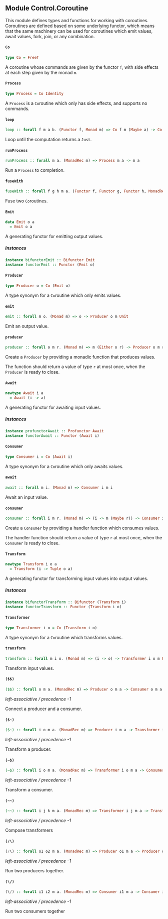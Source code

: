 ## Module Control.Coroutine

This module defines types and functions for working with coroutines.
Coroutines are defined based on some underlying functor, which means that
the same machinery can be used for coroutines which emit values, await values,
fork, join, or any combination.

#### `Co`

``` purescript
type Co = FreeT
```

A coroutine whose commands are given by the functor `f`, with side effects
at each step given by the monad `m`.

#### `Process`

``` purescript
type Process = Co Identity
```

A `Process` is a `Co`routine which only has side effects, and supports no commands.

#### `loop`

``` purescript
loop :: forall f m a b. (Functor f, Monad m) => Co f m (Maybe a) -> Co f m a
```

Loop until the computation returns a `Just`.

#### `runProcess`

``` purescript
runProcess :: forall m a. (MonadRec m) => Process m a -> m a
```

Run a `Process` to completion.

#### `fuseWith`

``` purescript
fuseWith :: forall f g h m a. (Functor f, Functor g, Functor h, MonadRec m) => (forall a b c. (a -> b -> c) -> f a -> g b -> h c) -> Co f m a -> Co g m a -> Co h m a
```

Fuse two `Co`routines.

#### `Emit`

``` purescript
data Emit o a
  = Emit o a
```

A generating functor for emitting output values.

##### Instances
``` purescript
instance bifunctorEmit :: Bifunctor Emit
instance functorEmit :: Functor (Emit o)
```

#### `Producer`

``` purescript
type Producer o = Co (Emit o)
```

A type synonym for a `Co`routine which only emits values.

#### `emit`

``` purescript
emit :: forall m o. (Monad m) => o -> Producer o m Unit
```

Emit an output value.

#### `producer`

``` purescript
producer :: forall o m r. (Monad m) => m (Either o r) -> Producer o m r
```

Create a `Producer` by providing a monadic function that produces values.

The function should return a value of type `r` at most once, when the
`Producer` is ready to close.

#### `Await`

``` purescript
newtype Await i a
  = Await (i -> a)
```

A generating functor for awaiting input values.

##### Instances
``` purescript
instance profunctorAwait :: Profunctor Await
instance functorAwait :: Functor (Await i)
```

#### `Consumer`

``` purescript
type Consumer i = Co (Await i)
```

A type synonym for a `Co`routine which only awaits values.

#### `await`

``` purescript
await :: forall m i. (Monad m) => Consumer i m i
```

Await an input value.

#### `consumer`

``` purescript
consumer :: forall i m r. (Monad m) => (i -> m (Maybe r)) -> Consumer i m r
```

Create a `Consumer` by providing a handler function which consumes values.

The handler function should return a value of type `r` at most once, when the
`Consumer` is ready to close.

#### `Transform`

``` purescript
newtype Transform i o a
  = Transform (i -> Tuple o a)
```

A generating functor for transforming input values into output values.

##### Instances
``` purescript
instance bifunctorTransform :: Bifunctor (Transform i)
instance functorTransform :: Functor (Transform i o)
```

#### `Transformer`

``` purescript
type Transformer i o = Co (Transform i o)
```

A type synonym for a `Co`routine which transforms values.

#### `transform`

``` purescript
transform :: forall m i o. (Monad m) => (i -> o) -> Transformer i o m Unit
```

Transform input values.

#### `($$)`

``` purescript
($$) :: forall o m a. (MonadRec m) => Producer o m a -> Consumer o m a -> Process m a
```

_left-associative / precedence -1_

Connect a producer and a consumer.

#### `($~)`

``` purescript
($~) :: forall i o m a. (MonadRec m) => Producer i m a -> Transformer i o m a -> Producer o m a
```

_left-associative / precedence -1_

Transform a producer.

#### `(~$)`

``` purescript
(~$) :: forall i o m a. (MonadRec m) => Transformer i o m a -> Consumer o m a -> Consumer i m a
```

_left-associative / precedence -1_

Transform a consumer.

#### `(~~)`

``` purescript
(~~) :: forall i j k m a. (MonadRec m) => Transformer i j m a -> Transformer j k m a -> Transformer i k m a
```

_left-associative / precedence -1_

Compose transformers

#### `(/\)`

``` purescript
(/\) :: forall o1 o2 m a. (MonadRec m) => Producer o1 m a -> Producer o2 m a -> Producer (Tuple o1 o2) m a
```

_left-associative / precedence -1_

Run two producers together.

#### `(\/)`

``` purescript
(\/) :: forall i1 i2 m a. (MonadRec m) => Consumer i1 m a -> Consumer i2 m a -> Consumer (Tuple i1 i2) m a
```

_left-associative / precedence -1_

Run two consumers together


